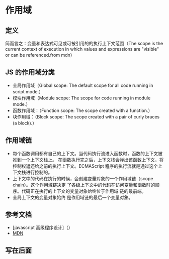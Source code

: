 # 作用域

## 定义

简而言之：变量和表达式可见或可被引用的的执行上下文范围（The scope is the current context of execution in which values and expressions are "visible" or can be referenced.from mdn）

## JS 的作用域分类

- 全局作用域（Global scope: The default scope for all code running in script mode.）
- 模块作用域（Module scope: The scope for code running in module mode.）
- 函数作用域：（Function scope: The scope created with a function.）
- 块作用域：（Block scope: The scope created with a pair of curly braces (a block).）

## 作用域链

- 每个函数调用都有自己的上下文。当代码执行流进入函数时，函数的上下文被推到一个上下文栈上。
  在函数执行完之后，上下文栈会弹出该函数上下文，将控制权返还给之前的执行上下文。ECMAScript
  程序的执行流就是通过这个上下文栈进行控制的。
- 上下文中的代码在执行的时候，会创建变量对象的一个作用域链（scope chain）。这个作用域链决定
  了各级上下文中的代码在访问变量和函数时的顺序。代码正在执行的上下文的变量对象始终位于作用域
  链的最前端。
- 全局上下文的变量对象始终
  是作用域链的最后一个变量对象。

## 参考文档

- [javascript 高级程序设计]（）
- [MDN](https://developer.mozilla.org/en-US/docs/Glossary/Scope)

## 写在后面

